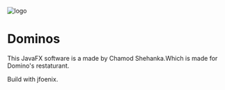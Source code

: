 ![logo](https://github.com/Shehanka/Dominos/blob/master/src/edu/ijse/gdse41/dominos/image/loadinglogo.png)

# Dominos
This JavaFX software is a made by Chamod Shehanka.Which is made for Domino's restaturant.

Build with jfoenix.
